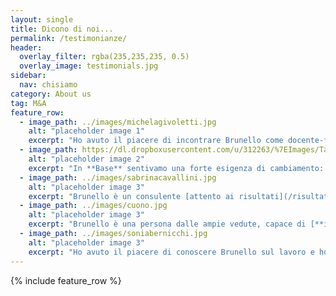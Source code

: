 ```yaml
---
layout: single
title: Dicono di noi...
permalink: /testimonianze/
header:
  overlay_filter: rgba(235,235,235, 0.5)
  overlay_image: testimonials.jpg
sidebar: 
  nav: chisiamo
category: About us
tag: M&A
feature_row:
  - image_path: ../images/michelagivoletti.jpg
    alt: "placeholder image 1"
    excerpt: "Ho avuto il piacere di incontrare Brunello come docente-formatore e consulente. I pensieri che ha condiviso con noi sono stati [**preziosi e motivanti**](/allineamento-delle-persone/) "
  - image_path: https://dl.dropboxusercontent.com/u/312263/%7EImages/Tafi.jpg
    alt: "placeholder image 2"
    excerpt: "In **Base** sentivamo una forte esigenza di cambiamento: volevamo [recuperare efficienza e razionalizzare alcuni processi](/eccellenza-operativa/), soprattutto nel reparto Commerciale e in Amministrazione."
  - image_path: ../images/sabrinacavallini.jpg
    alt: "placeholder image 3"
    excerpt: "Brunello è un consulente [attento ai risultati](/risultati-tipici/): unisce puntualità, creatività e una grande esperienza, grazie alle quali riesce a **generare valore vero per il cliente**."
  - image_path: ../images/cuono.jpg
    alt: "placeholder image 3"
    excerpt: "Brunello è una persona dalle ampie vedute, capace di [**infondere prospettiva alle idee** individuali](/visione-sistemica/) e renderle adattabili a contesti competitivi e di alto profilo tecnico. "   
  - image_path: ../images/soniabernicchi.jpg
    alt: "placeholder image 3"
    excerpt: "Ho avuto il piacere di conoscere Brunello sul lavoro e ho apprezzato il suo approccio estremamente professionale e [**la grande capacità di lavorare in team**](/allineamento-delle-persone/)."
---
```



{% include feature_row %}




